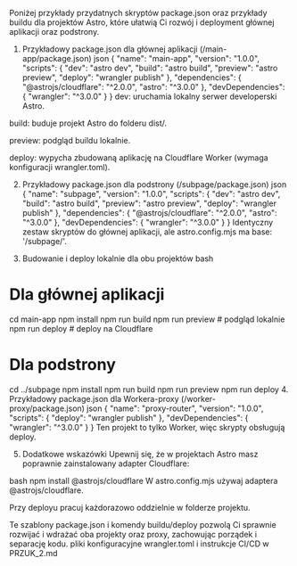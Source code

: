 Poniżej przykłady przydatnych skryptów package.json oraz przykłady buildu dla projektów Astro, które ułatwią Ci rozwój i deployment głównej aplikacji oraz podstrony.

1. Przykładowy package.json dla głównej aplikacji (/main-app/package.json)
json
{
  "name": "main-app",
  "version": "1.0.0",
  "scripts": {
    "dev": "astro dev",
    "build": "astro build",
    "preview": "astro preview",
    "deploy": "wrangler publish"
  },
  "dependencies": {
    "@astrojs/cloudflare": "^2.0.0",
    "astro": "^3.0.0"
  },
  "devDependencies": {
    "wrangler": "^3.0.0"
  }
}
dev: uruchamia lokalny serwer developerski Astro.

build: buduje projekt Astro do folderu dist/.

preview: podgląd buildu lokalnie.

deploy: wypycha zbudowaną aplikację na Cloudflare Worker (wymaga konfiguracji wrangler.toml).

2. Przykładowy package.json dla podstrony (/subpage/package.json)
json
{
  "name": "subpage",
  "version": "1.0.0",
  "scripts": {
    "dev": "astro dev",
    "build": "astro build",
    "preview": "astro preview",
    "deploy": "wrangler publish"
  },
  "dependencies": {
    "@astrojs/cloudflare": "^2.0.0",
    "astro": "^3.0.0"
  },
  "devDependencies": {
    "wrangler": "^3.0.0"
  }
}
Identyczny zestaw skryptów do głównej aplikacji, ale astro.config.mjs ma base: '/subpage/'.

3. Budowanie i deploy lokalnie dla obu projektów
bash
# Dla głównej aplikacji
cd main-app
npm install
npm run build
npm run preview          # podgląd lokalnie
npm run deploy           # deploy na Cloudflare

# Dla podstrony
cd ../subpage
npm install
npm run build
npm run preview
npm run deploy
4. Przykładowy package.json dla Workera-proxy (/worker-proxy/package.json)
json
{
  "name": "proxy-router",
  "version": "1.0.0",
  "scripts": {
    "deploy": "wrangler publish"
  },
  "devDependencies": {
    "wrangler": "^3.0.0"
  }
}
Ten projekt to tylko Worker, więc skrypty obsługują deploy.

5. Dodatkowe wskazówki
Upewnij się, że w projektach Astro masz poprawnie zainstalowany adapter Cloudflare:

bash
npm install @astrojs/cloudflare
W astro.config.mjs używaj adaptera @astrojs/cloudflare.

Przy deployu pracuj każdorazowo oddzielnie w folderze projektu.

Te szablony package.json i komendy buildu/deploy pozwolą Ci sprawnie rozwijać i wdrażać oba projekty oraz proxy, zachowując porządek i separację kodu. 
 pliki konfiguracyjne wrangler.toml i instrukcje CI/CD w PRZUK_2.md